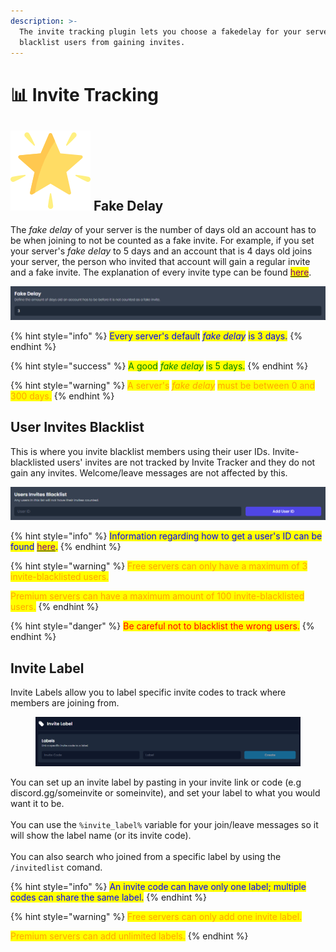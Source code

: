 ```yaml
---
description: >-
  The invite tracking plugin lets you choose a fakedelay for your server and
  blacklist users from gaining invites.
---
```


# 📊 Invite Tracking

## <img src="../../.gitbook/assets/premium.png" alt="" data-size="line"> Fake Delay

The _fake delay_ of your server is the number of days old an account has to be when joining to not be counted as a fake invite. For example, if you set your server's _fake delay_ to 5 days and an account that is 4 days old joins your server, the person who invited that account will gain a regular invite and a fake invite. The explanation of every invite type can be found [<mark style="color:purple;">here</mark>](join-join-dm-and-leave-messages/types.md#invite-types).

![](<../../.gitbook/assets/Fake Delay.png>)

{% hint style="info" %}
<mark style="color:blue;">Every server's default</mark> _<mark style="color:blue;">fake delay</mark>_ <mark style="color:blue;">is 3 days.</mark>
{% endhint %}

{% hint style="success" %}
<mark style="color:green;">A good</mark> _<mark style="color:green;">fake delay</mark>_ <mark style="color:green;">is 5 days.</mark>
{% endhint %}

{% hint style="warning" %}
<mark style="color:orange;">A server's</mark> _<mark style="color:orange;">fake delay</mark>_ <mark style="color:orange;">must be between 0 and 300 days.</mark>
{% endhint %}

## User Invites Blacklist

This is where you invite blacklist members using their user IDs. Invite-blacklisted users' invites are not tracked by Invite Tracker and they do not gain any invites. Welcome/leave messages are not affected by this.

![](<../../.gitbook/assets/User Invites Blacklist.png>)

{% hint style="info" %}
<mark style="color:blue;">Information regarding how to get a user's ID can be found</mark> [<mark style="color:purple;">here</mark>](../../information.md#copying-a-user-id)<mark style="color:blue;">.</mark>
{% endhint %}

{% hint style="warning" %}
<mark style="color:orange;">Free servers can only have a maximum of 3 invite-blacklisted users.</mark>

<mark style="color:orange;">Premium servers can have a maximum amount of 100 invite-blacklisted users.</mark>
{% endhint %}

{% hint style="danger" %}
<mark style="color:red;">Be careful not to blacklist the wrong users.</mark>
{% endhint %}

## Invite Label

Invite Labels allow you to label specific invite codes to track where members are joining from.

<figure><img src="../../.gitbook/assets/image (1).png" alt=""><figcaption></figcaption></figure>

You can set up an invite label by pasting in your invite link or code (e.g discord.gg/someinvite or someinvite), and set your label to what you would want it to be. \
\
You can use the `%invite_label%` variable for your join/leave messages so it will show the label name (or its invite code).\
\
You can also search who joined from a specific label by using the `/invitedlist` comand.

{% hint style="info" %}
<mark style="color:blue;">An invite code can have only one label; multiple codes can share the same label.</mark>
{% endhint %}

{% hint style="warning" %}
<mark style="color:orange;">Free servers can only add one invite label.</mark>

<mark style="color:orange;">Premium servers can add unlimited labels.</mark>
{% endhint %}

